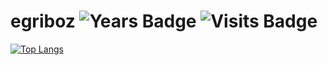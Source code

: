 # egriboz ![Years Badge](https://badges.pufler.dev/years/egriboz) ![Visits Badge](https://badges.pufler.dev/visits/egriboz/egriboz)
[![Top Langs](https://github-readme-stats.vercel.app/api/top-langs/?username=egriboz&layout=compact)](https://github.com/egriboz/github-readme-stats)



